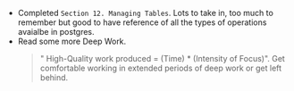 ---
---

- Completed `Section 12. Managing Tables`. Lots to take in, too much to remember but good to have reference of all the types of operations avaialbe in postgres.
- Read some more Deep Work.
  > " High-Quality work produced = (Time) \* (Intensity of Focus)". Get comfortable working in extended periods of deep work or get left behind.
